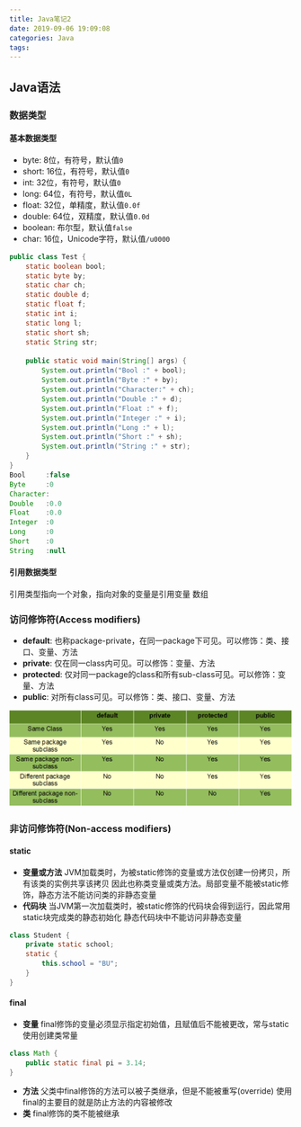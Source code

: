 ```yaml
---
title: Java笔记2
date: 2019-09-06 19:09:08
categories: Java
tags:
---
```

## Java语法

### 数据类型
#### 基本数据类型
- byte: 8位，有符号，默认值`0`
- short: 16位，有符号，默认值`0`
- int: 32位，有符号，默认值`0`
- long: 64位，有符号，默认值`0L`
- float: 32位，单精度，默认值`0.0f`
- double: 64位，双精度，默认值`0.0d`
- boolean: 布尔型，默认值`false`
- char: 16位，Unicode字符，默认值`/u0000`

```java
public class Test {
    static boolean bool;
    static byte by;
    static char ch;
    static double d;
    static float f;
    static int i;
    static long l;
    static short sh;
    static String str;
 
    public static void main(String[] args) {
        System.out.println("Bool :" + bool);
        System.out.println("Byte :" + by);
        System.out.println("Character:" + ch);
        System.out.println("Double :" + d);
        System.out.println("Float :" + f);
        System.out.println("Integer :" + i);
        System.out.println("Long :" + l);
        System.out.println("Short :" + sh);
        System.out.println("String :" + str);
    }
}
Bool     :false
Byte     :0
Character:
Double   :0.0
Float    :0.0
Integer  :0
Long     :0
Short    :0
String   :null
```

#### 引用数据类型
引用类型指向一个对象，指向对象的变量是引用变量
数组

### 访问修饰符(Access modifiers)
- __default__: 也称package-private，在同一package下可见。可以修饰：类、接口、变量、方法
- __private__: 仅在同一class内可见。可以修饰：变量、方法
- __protected__: 仅对同一package的class和所有sub-class可见。可以修饰：变量、方法
- __public__: 对所有class可见。可以修饰：类、接口、变量、方法

![Modifier](Java笔记2/Modifier.png)


### 非访问修饰符(Non-access modifiers)
#### static
- __变量或方法__
JVM加载类时，为被static修饰的变量或方法仅创建一份拷贝，所有该类的实例共享该拷贝
因此也称类变量或类方法。局部变量不能被static修饰，静态方法不能访问类的非静态变量
- __代码块__
当JVM第一次加载类时，被static修饰的代码块会得到运行，因此常用static块完成类的静态初始化
静态代码块中不能访问非静态变量
```java
class Student {
    private static school;
    static {
        this.school = "BU";
    }
}
```

#### final
- __变量__
final修饰的变量必须显示指定初始值，且赋值后不能被更改，常与static使用创建类常量
```java
class Math {
    public static final pi = 3.14;
}

```
- __方法__
父类中final修饰的方法可以被子类继承，但是不能被重写(override)
使用final的主要目的就是防止方法的内容被修改
- __类__
final修饰的类不能被继承



